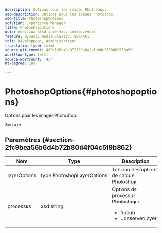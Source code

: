 ```yaml
---
description: Options pour les images Photoshop.
seo-description: Options pour les images Photoshop.
seo-title: PhotoshopOptions
solution: Experience Manager
title: PhotoshopOptions
uuid: ed97d20a-358d-4a00-93c7-4498bb2e9d35
feature: Dynamic Media Classic, SDK/API
role: Développeur, Administrateur
translation-type: tm+mt
source-git-commit: 469d1a5c43a972116a8a2efb0de5708800130a99
workflow-type: tm+mt
source-wordcount: '43'
ht-degree: 18%

---
```



# PhotoshopOptions{#photoshopoptions}

Options pour les images Photoshop.

Syntaxe

## Paramètres {#section-2fc9bea56b6d4b72b80d4f04c5f9b862}

<table id="table_04100BB8ABD84EF68B0A7CE3AD946414"> 
 <thead> 
  <tr> 
   <th colname="col1" class="entry"> Nom </th> 
   <th colname="col2" class="entry"> Type </th> 
   <th colname="col3" class="entry"> Description </th> 
  </tr> 
 </thead>
 <tbody> 
  <tr> 
   <td colname="col1"> <span class="codeph"> <span class="varname"> layerOptions</span> </span> </td> 
   <td colname="col2"> <span class="codeph"> type:PhotoshopLayerOptions</span> </td> 
   <td colname="col3"> Tableau des options de calque Photoshop. </td> 
  </tr> 
  <tr> 
   <td colname="col1"> <span class="codeph"> <span class="varname"> processus</span> </span> </td> 
   <td colname="col2"> <span class="codeph"> xsd:string</span> </td> 
   <td colname="col3">Options de processus Photoshop : 
    <ul id="ul_DD292274043F4A5ABBBB9DB5C2D46681"> 
     <li id="li_92FA27B1887B464F8C4564FD0B59793B"><span class="codeph"> Aucun</span> </li> 
     <li id="li_5A3B4A33F1A14BA399FC2F1E7C471FCC"><span class="codeph"> ConserverLayers</span> </li> 
    </ul> </td> 
  </tr> 
 </tbody> 
</table>

